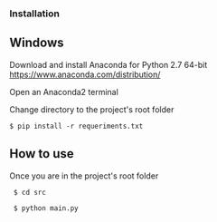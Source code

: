 
### Installation

## Windows

 Download and install Anaconda for Python 2.7 64-bit https://www.anaconda.com/distribution/
 
 Open an Anaconda2 terminal
 
 Change directory to the project's root folder
 
 ```
 $ pip install -r requeriments.txt
 ```

## How to use

Once you are in the project's root folder

```
 $ cd src
```

```
 $ python main.py
```

